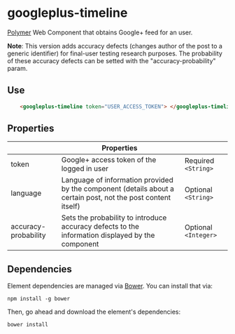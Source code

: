 # googleplus-timeline

[Polymer](https://www.polymer-project.org/1.0/) Web Component that obtains Google+ feed for an user.

**Note**: This version adds accuracy defects (changes author of the post to a generic identifier) for final-user testing research purposes. The probability of these accuracy defects can be setted with the "accuracy-probability" param.
## Use
```html
    <googleplus-timeline token="USER_ACCESS_TOKEN"> </googleplus-timeline>
```

## Properties

|                     | Properties                                                                                                                                   |                                   |
|---------------------|---------------------------------------------------------------------------------------------------------------------------------------------|-----------------------------------|
| token               | Google+ access token of the logged in user                                                                   | Required `<String>`               |
| language               | Language of information provided by the component (details about a certain post, not the post content itself)                                                                   | Optional `<String>`               |
| accuracy-probability               | Sets the probability to introduce accuracy defects to the information displayed by the component  | Optional `<Integer>`               |

## Dependencies

Element dependencies are managed via [Bower](http://bower.io/). You can
install that via:

    npm install -g bower

Then, go ahead and download the element's dependencies:

    bower install
